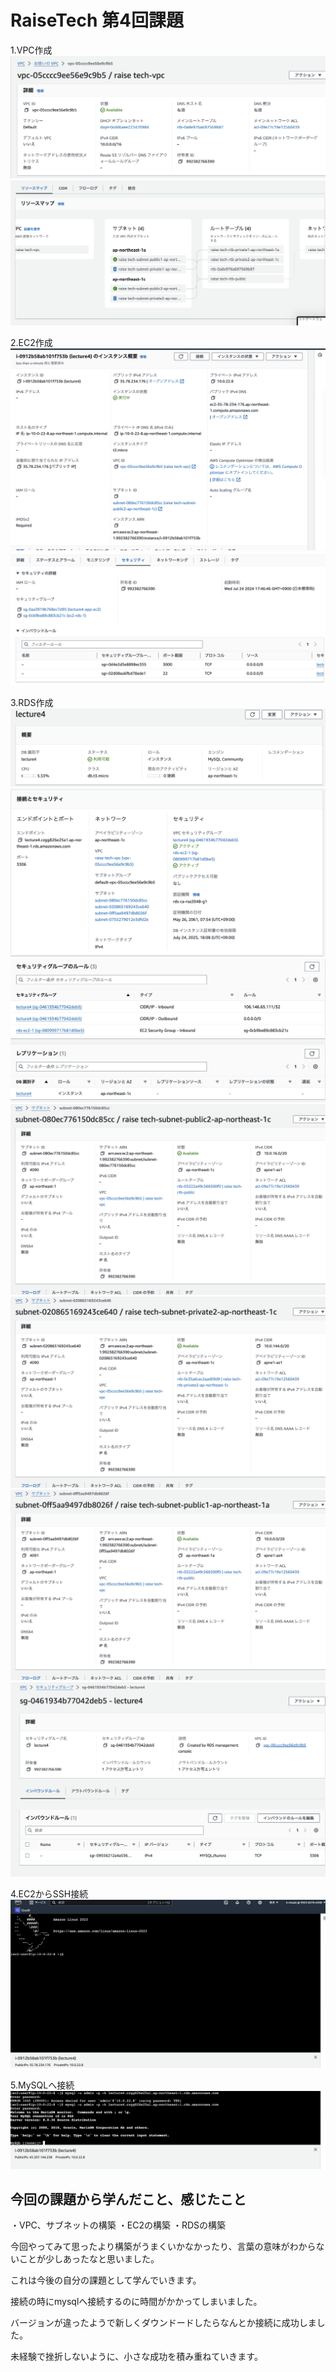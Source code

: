 # RaiseTech 第4回課題

1.VPC作成
![VPC作成1.png](evidence/VPC作成1.png)
![VPC作成2.png](evidence/VPC作成2.png)


2.EC2作成
![EC2作成1.png](evidence/EC2作成1.png)
![EC2作成2.png](evidence/EC2作成2.png)


3.RDS作成
![RDS作成1.png](evidence/RDS作成1.png)
![RDS作成2.png](evidence/RDS作成2.png)
![RDS作成3.png](evidence/RDS作成3.png)
![RDS作成4.png](evidence/RDS作成4.png)
![RDS作成5.png](evidence/RDS作成5.png)
![RDS作成6.png](evidence/RDS作成6.png)
![RDS作成7.png](evidence/RDS作成7.png)
![RDS作成8.png](evidence/RDS作成8.png)


4.EC2からSSH接続
![EC2へSSH接続.png](evidence/EC2へSSH接続.png)


5.MySQLへ接続
![Mysqlへ接続.png](evidence/Mysqlへ接続.png)


## 今回の課題から学んだこと、感じたこと
・VPC、サブネットの構築
・EC2の構築
・RDSの構築

今回やってみて思ったより構築がうまくいかなかったり、言葉の意味がわからないことが少しあったなと思いました。

これは今後の自分の課題として学んでいきます。　

接続の時にmysqlへ接続するのに時間がかかってしまいました。

バージョンが違ったようで新しくダウンドードしたらなんとか接続に成功しました。

未経験で挫折しないように、小さな成功を積み重ねていきます。
